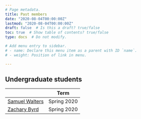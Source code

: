 ```yaml
---
# Page metadata.
title: Past members
date: "2020-08-04T00:00:00Z"
lastmod: "2020-08-04T00:00:00Z"
draft: false  # Is this a draft? true/false
toc: true  # Show table of contents? true/false
type: docs  # Do not modify.

# Add menu entry to sidebar.
# - name: Declare this menu item as a parent with ID `name`.
# - weight: Position of link in menu.

---
```


## Undergraduate students

|                 | Term                           |
| ----------------| ------------------------------ | 
| [Samuel Walters](../author/samuel-walters/)  | Spring 2020                    | 
| [Zachary Byrd](../author/zachary-byrd/)      | Spring 2020                    | 